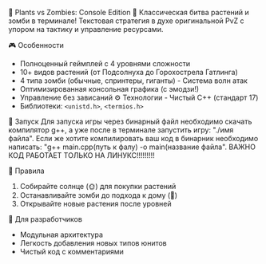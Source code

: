 🌻 Plants vs Zombies: Console Edition 🧟 
Классическая битва растений и зомби в терминале! 
Текстовая стратегия в духе оригинальной PvZ с упором на тактику и управление ресурсами. 

🎮 Особенности 
- Полноценный геймплей с 4 уровнями сложности
- 10+ видов растений (от Подсолнуха до Горохострела Гатлинга)
- 4 типа зомби (обычные, спринтеры, гиганты) - Система волн атак
- Оптимизированная консольная графика (с эмодзи!)
- Управление без зависаний ⚙️ Технологии - Чистый C++ (стандарт 17)
- Библиотеки: `<unistd.h>`, `<termios.h>`

🚀 Запуск
Для запуска игры через бинарный файл необходимо скачать компилятор g++, а уже после в терминале запустить игру: "./имя файла".
Если же хотите компилировать ваш код в бинарник необходимо написать: "g++ main.cpp(путь к фалу) -o main(название файла". ВАЖНО КОД РАБОТАЕТ ТОЛЬКО НА ЛИНУКС!!!!!!!!!

📌 Правила
1. Собирайте солнце (🌞) для покупки растений
2. Останавливайте зомби до подхода к дому (🚜)
3. Открывайте новые растения после уровней

🌟 Для разработчиков
- Модульная архитектура
- Легкость добавления новых типов юнитов
- Чистый код с комментариями
